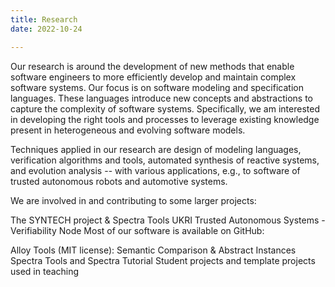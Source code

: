 ```yaml
---
title: Research
date: 2022-10-24

---
```


Our research is around the development of new methods that enable software engineers to more efficiently develop and maintain complex software systems. Our focus is on software modeling and specification languages. These languages introduce new concepts and abstractions to capture the complexity of software systems. Specifically, we am interested in developing the right tools and processes to leverage existing knowledge present in heterogeneous and evolving software models.

Techniques applied in our research are design of modeling languages, verification algorithms and tools, automated synthesis of reactive systems, and evolution analysis -- with various applications, e.g., to software of trusted autonomous robots and automotive systems.

We are involved in and contributing to some larger projects:

The SYNTECH project & Spectra Tools
UKRI Trusted Autonomous Systems - Verifiability Node
Most of our software is available on GitHub:

Alloy Tools (MIT license): Semantic Comparison & Abstract Instances
Spectra Tools and Spectra Tutorial
Student projects and template projects used in teaching